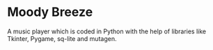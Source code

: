 # Moody Breeze


A music player which is coded in Python with the help of libraries like Tkinter, Pygame, sq-lite and mutagen.
